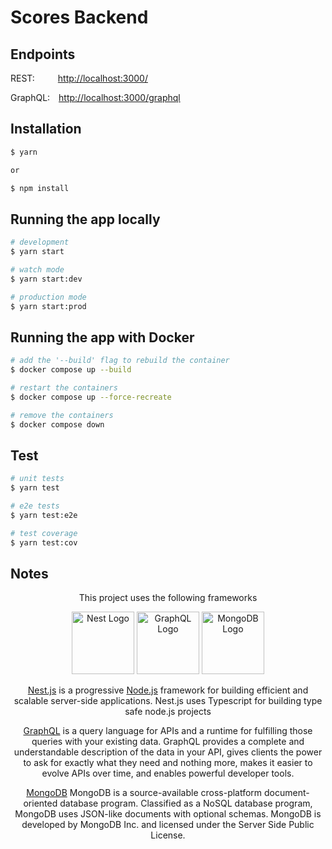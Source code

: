 # Scores Backend

## Endpoints

<p>
  <label style="margin-right: 33px">REST: </label>
  <a href="http://localhost:3000/" target="blank">http://localhost:3000/</a>
</p>

<p>
  <label style="margin-right: 10px">GraphQL: </label>
  <a href="http://localhost:3000/graphql" target="blank">http://localhost:3000/graphql</a>
</p>

## Installation

```bash
$ yarn

or

$ npm install
```

## Running the app locally

```bash
# development
$ yarn start

# watch mode
$ yarn start:dev

# production mode
$ yarn start:prod
```

## Running the app with Docker

```bash
# add the '--build' flag to rebuild the container
$ docker compose up --build

# restart the containers
$ docker compose up --force-recreate

# remove the containers
$ docker compose down
```

## Test

```bash
# unit tests
$ yarn test

# e2e tests
$ yarn test:e2e

# test coverage
$ yarn test:cov
```

## Notes

<p align="center">
  This project uses the following frameworks
</p>
<p align="center">
  <a href="http://nestjs.com/" target="blank">
    <img src="https://nestjs.com/img/logo_text.svg" height="100" alt="Nest Logo" /></a>
  <a href="https://graphql.org/" target="blank">
    <img src="https://graphql.org/img/logo.svg" height="100" alt="GraphQL Logo" /></a>
  <a href="https://www.mongodb.com/" target="blank">
    <img src="https://upload.wikimedia.org/wikipedia/commons/9/93/MongoDB_Logo.svg" height="100" alt="MongoDB Logo" /></a>
</p>

<p align="center"><a href="https://nestjs.com" target="_blank">Nest.js</a> is a progressive <a href="https://nodejs.org" target="_blank">Node.js</a> framework for building efficient and scalable server-side applications. Nest.js uses Typescript for building type safe node.js projects</p>

<p align="center"><a href="https://graphql.org" target="_blank">GraphQL</a> is a query language for APIs and a runtime for fulfilling those queries with your existing data. GraphQL provides a complete and understandable description of the data in your API, gives clients the power to ask for exactly what they need and nothing more, makes it easier to evolve APIs over time, and enables powerful developer tools.</p>

<p align="center"><a href="https://www.mongodb.com/" target="_blank">MongoDB</a> MongoDB is a source-available cross-platform document-oriented database program. Classified as a NoSQL database program, MongoDB uses JSON-like documents with optional schemas. MongoDB is developed by MongoDB Inc. and licensed under the Server Side Public License.</p>
